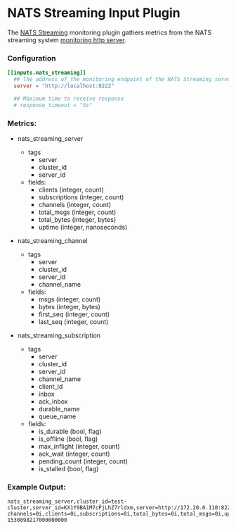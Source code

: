 # NATS Streaming Input Plugin

The [NATS Streaming](https://nats.io/documentation/streaming/nats-streaming-intro/) monitoring plugin gathers metrics from
the NATS streaming system [monitoring http server](https://github.com/nats-io/nats-streaming-server#monitoring).

### Configuration

```toml
[[inputs.nats_streaming]]
  ## The address of the monitoring endpoint of the NATS Streaming server
  server = "http://localhost:8222"

  ## Maximum time to receive response
  # response_timeout = "5s"
```

### Metrics:

- nats_streaming_server
  - tags
    - server
    - cluster_id
    - server_id
  - fields:
    - clients (integer, count)
    - subscriptions (integer, count)
    - channels (integer, count)
    - total_msgs (integer, count)
    - total_bytes (integer, bytes)
    - uptime (integer, nanoseconds)

- nats_streaming_channel
  - tags
    - server
    - cluster_id
    - server_id
    - channel_name
  - fields:
    - msgs (integer, count)
    - bytes (integer, bytes)
    - first_seq (integer, count)
    - last_seq (integer, count)

- nats_streaming_subscription
  - tags
    - server
    - cluster_id
    - server_id
    - channel_name
    - client_id
    - inbox
    - ack_inbox
    - durable_name
    - queue_name
  - fields:
    - is_durable (bool, flag)
    - is_offline (bool, flag)
    - max_inflight (integer, count)
    - ack_wait (integer, count)
    - pending_count (integer, count)
    - is_stalled (bool, flag)

### Example Output:

```
nats_streaming_server,cluster_id=test-cluster,server_id=KX1Y9BA1M7cPjLhZ7rldxm,server=http://172.20.0.110:8222 channels=0i,clients=0i,subscriptions=0i,total_bytes=0i,total_msgs=0i,uptime=8767332199527i 1530898217000000000
```
